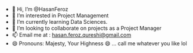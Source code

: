 - 👋 Hi, I’m @HasanFeroz
- 👀 I’m interested in Project Management
- 🌱 I’m currently learning Data Sciences.
- 💞️ I’m looking to collaborate on projects as a Project Manager
- 📫 Email me at : hasan.feroz.qureshi@gmail.com
- 😄 Pronouns: Majesty, Your Highness 😄 ... call me whatever you like lol


<!---
HasanFerozQ/HasanFerozQ is a ✨ special ✨ repository because its `README.md` (this file) appears on your GitHub profile.
You can click the Preview link to take a look at your changes.
--->
